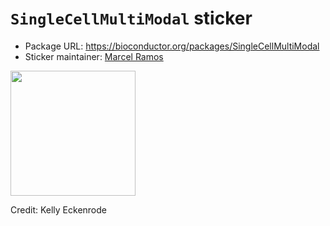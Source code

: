 # `SingleCellMultiModal` sticker

* Package URL: https://bioconductor.org/packages/SingleCellMultiModal
* Sticker maintainer: [Marcel Ramos](https://github.com/LiNk-NY)

<p align="left">
<img src="./curatedTCGAData.png" height="200">
</p>

Credit: Kelly Eckenrode

